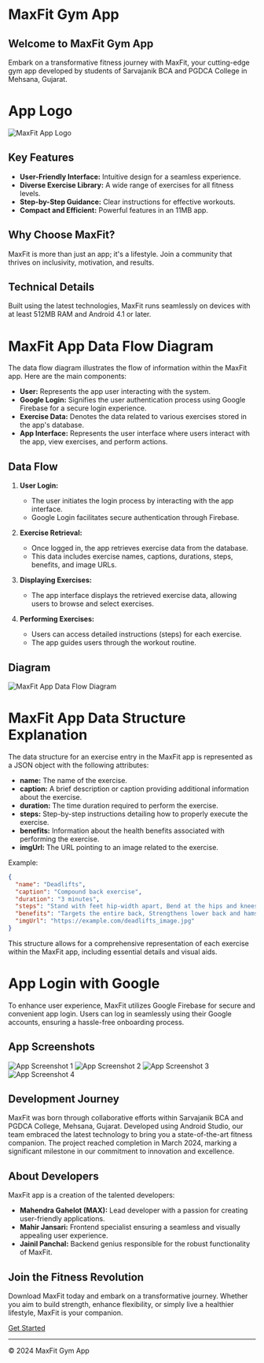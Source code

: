 # MaxFit Gym App

## Welcome to MaxFit Gym App

Embark on a transformative fitness journey with MaxFit, your cutting-edge gym app developed by students of Sarvajanik BCA and PGDCA College in Mehsana, Gujarat.

# App Logo

![MaxFit App Logo](Files/logo.png)

## Key Features

- **User-Friendly Interface:** Intuitive design for a seamless experience.
- **Diverse Exercise Library:** A wide range of exercises for all fitness levels.
- **Step-by-Step Guidance:** Clear instructions for effective workouts.
- **Compact and Efficient:** Powerful features in an 11MB app.

## Why Choose MaxFit?

MaxFit is more than just an app; it's a lifestyle. Join a community that thrives on inclusivity, motivation, and results.

## Technical Details

Built using the latest technologies, MaxFit runs seamlessly on devices with at least 512MB RAM and Android 4.1 or later.

# MaxFit App Data Flow Diagram

The data flow diagram illustrates the flow of information within the MaxFit app. Here are the main components:

- **User:** Represents the app user interacting with the system.
- **Google Login:** Signifies the user authentication process using Google Firebase for a secure login experience.
- **Exercise Data:** Denotes the data related to various exercises stored in the app's database.
- **App Interface:** Represents the user interface where users interact with the app, view exercises, and perform actions.

## Data Flow

1. **User Login:**
   - The user initiates the login process by interacting with the app interface.
   - Google Login facilitates secure authentication through Firebase.

2. **Exercise Retrieval:**
   - Once logged in, the app retrieves exercise data from the database.
   - This data includes exercise names, captions, durations, steps, benefits, and image URLs.

3. **Displaying Exercises:**
   - The app interface displays the retrieved exercise data, allowing users to browse and select exercises.

4. **Performing Exercises:**
   - Users can access detailed instructions (steps) for each exercise.
   - The app guides users through the workout routine.

## Diagram
![MaxFit App Data Flow Diagram](Files/DFD.png)

# MaxFit App Data Structure Explanation

The data structure for an exercise entry in the MaxFit app is represented as a JSON object with the following attributes:

- **name:** The name of the exercise.
- **caption:** A brief description or caption providing additional information about the exercise.
- **duration:** The time duration required to perform the exercise.
- **steps:** Step-by-step instructions detailing how to properly execute the exercise.
- **benefits:** Information about the health benefits associated with performing the exercise.
- **imgUrl:** The URL pointing to an image related to the exercise.

Example:
```json
{
  "name": "Deadlifts",
  "caption": "Compound back exercise",
  "duration": "3 minutes",
  "steps": "Stand with feet hip-width apart, Bend at the hips and knees to lower the barbell, Keep your back straight, Lift the barbell by extending your hips and knees",
  "benefits": "Targets the entire back, Strengthens lower back and hamstrings",
  "imgUrl": "https://example.com/deadlifts_image.jpg"
}
```
This structure allows for a comprehensive representation of each exercise within the MaxFit app, including essential details and visual aids.

# App Login with Google

To enhance user experience, MaxFit utilizes Google Firebase for secure and convenient app login. Users can log in seamlessly using their Google accounts, ensuring a hassle-free onboarding process.


## App Screenshots

![App Screenshot 1](Files/1.png)
![App Screenshot 2](Files/2.png)
![App Screenshot 3](Files/3.png)
![App Screenshot 4](Files/4.png)

## Development Journey

MaxFit was born through collaborative efforts within Sarvajanik BCA and PGDCA College, Mehsana, Gujarat. Developed using Android Studio, our team embraced the latest technology to bring you a state-of-the-art fitness companion. The project reached completion in March 2024, marking a significant milestone in our commitment to innovation and excellence.

## About Developers

MaxFit app is a creation of the talented developers:

- **Mahendra Gahelot (MAX):** Lead developer with a passion for creating user-friendly applications.
- **Mahir Jansari:** Frontend specialist ensuring a seamless and visually appealing user experience.
- **Jainil Panchal:** Backend genius responsible for the robust functionality of MaxFit.

## Join the Fitness Revolution

Download MaxFit today and embark on a transformative journey. Whether you aim to build strength, enhance flexibility, or simply live a healthier lifestyle, MaxFit is your companion.

[Get Started](#)

---

&copy; 2024 MaxFit Gym App
